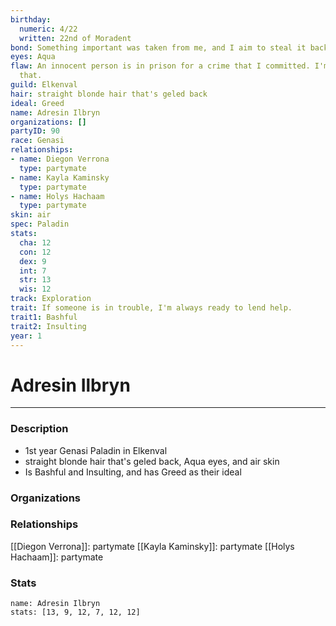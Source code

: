 ```yaml
---
birthday:
  numeric: 4/22
  written: 22nd of Moradent
bond: Something important was taken from me, and I aim to steal it back.
eyes: Aqua
flaw: An innocent person is in prison for a crime that I committed. I'm okay with
  that.
guild: Elkenval
hair: straight blonde hair that's geled back
ideal: Greed
name: Adresin Ilbryn
organizations: []
partyID: 90
race: Genasi
relationships:
- name: Diegon Verrona
  type: partymate
- name: Kayla Kaminsky
  type: partymate
- name: Holys Hachaam
  type: partymate
skin: air
spec: Paladin
stats:
  cha: 12
  con: 12
  dex: 9
  int: 7
  str: 13
  wis: 12
track: Exploration
trait: If someone is in trouble, I'm always ready to lend help.
trait1: Bashful
trait2: Insulting
year: 1
---
```

# Adresin Ilbryn
---
### Description
- 1st year Genasi Paladin in Elkenval
- straight blonde hair that's geled back, Aqua eyes, and air skin
- Is Bashful and Insulting, and has Greed as their ideal

### Organizations
### Relationships
[[Diegon Verrona]]: partymate
[[Kayla Kaminsky]]: partymate
[[Holys Hachaam]]: partymate
### Stats
```statblock
name: Adresin Ilbryn
stats: [13, 9, 12, 7, 12, 12]
```